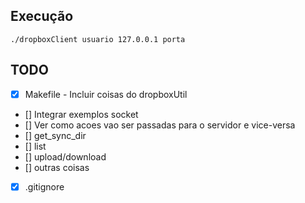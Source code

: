 ## Execução
```./dropboxClient usuario 127.0.0.1 porta```

## TODO
-  [x] Makefile - Incluir coisas do dropboxUtil
-  [] Integrar exemplos socket
-  [] Ver como acoes vao ser passadas para o servidor e vice-versa
-  [] get_sync_dir
-  [] list
-  [] upload/download
-  [] outras coisas
-  [x] .gitignore
